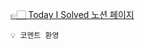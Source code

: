 
<a href="https://ammezkhan.notion.site/5ca0b9fa7b2c465e892496e80c329bd2?v=a33e67a76a784301909b3f8b8423cc0c" target="_blank">👉🏻 Today I Solved 노션 페이지</a>

    💡 코멘트 환영

